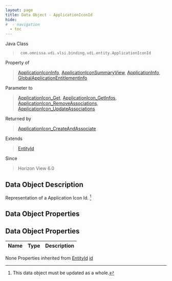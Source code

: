 ```yaml
---
layout: page
title: Data Object - ApplicationIconId
hide:
#  - navigation
  - toc
---
```








Java Class
> ` com.omnissa.vdi.vlsi.binding.vdi.entity.ApplicationIconId`

Property of
> [ApplicationIconInfo](vdi.resources.ApplicationIcon.ApplicationIconInfo.md#field_detail), [ApplicationIconSummaryView](vdi.resources.ApplicationIcon.ApplicationIconSummaryView.md#field_detail), [ApplicationInfo](vdi.resources.Application.ApplicationInfo.md#field_detail), [GlobalApplicationEntitlementInfo](vdi.federation.GlobalApplicationEntitlement.GlobalApplicationEntitlementInfo.md#field_detail)

Parameter to
> [ApplicationIcon_Get](vdi.resources.ApplicationIcon.md#get), [ApplicationIcon_GetInfos](vdi.resources.ApplicationIcon.md#getInfos), [ApplicationIcon_RemoveAssociations](vdi.resources.ApplicationIcon.md#removeAssociations), [ApplicationIcon_UpdateAssociations](vdi.resources.ApplicationIcon.md#updateAssociations)

Returned by
> [ApplicationIcon_CreateAndAssociate](vdi.resources.ApplicationIcon.md#createAndAssociate)

Extends
> [EntityId](vdi.EntityId.md)

Since
> Horizon View 6.0


## Data Object Description

Representation of a Application Icon Id.
 [^167]



## Data Object Properties

## Data Object Properties

 Name | Type | Description
:---|:---:|:---
None
Properties inherited from [EntityId](vdi.EntityId.md)
[id](vdi.EntityId.md#id)


 


[^167]: This data object must be updated as a whole.